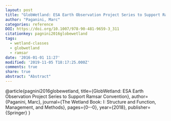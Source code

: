 ```yaml
---
layout: post
title: "GlobWetland: ESA Earth Observation Project Series to Support Ramsar Convention"
author: "Paganini, Marc"
categories: reference
DOI: https://doi.org/10.1007/978-90-481-9659-3_311
citationkey: pagnini2016globewetland
tags:
  - wetland-classes
  - globwetland
  - ramsar
date: '2016-01-01 11:27'
modified: '2019-11-05 T18:17:25.000Z'
comments: true
share: true
abstract: "Abstract"
---
```

@article{pagnini2016globewetland,
  title={GlobWetland: ESA Earth Observation Project Series to Support Ramsar Convention},
  author={Paganini, Marc},
  journal={The Wetland Book: I: Structure and Function, Management, and Methods},
  pages={0--0},
  year={2018},
  publisher={Springer}
}

